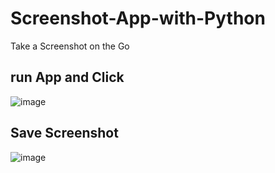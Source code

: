 # Screenshot-App-with-Python
Take a Screenshot on the Go 

## run App and Click

![image](https://user-images.githubusercontent.com/20369800/100290712-03ce6f00-2fa2-11eb-974c-ebed031c5d77.png)

## Save Screenshot

![image](https://user-images.githubusercontent.com/20369800/100290721-07fa8c80-2fa2-11eb-8d6e-e2e31a1d8825.png)


